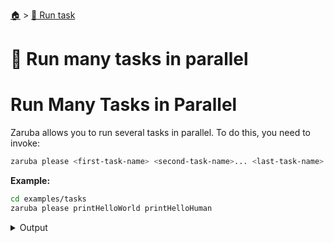 <!--startTocHeader-->
[🏠](../README.md) > [🏃 Run task](README.md)
# 🍻 Run many tasks in parallel
<!--endTocHeader-->

# Run Many Tasks in Parallel

Zaruba allows you to run several tasks in parallel. To do this, you need to invoke:

```bash
zaruba please <first-task-name> <second-task-name>... <last-task-name>
```

__Example:__

<!--startCode-->
```bash
cd examples/tasks
zaruba please printHelloWorld printHelloHuman
```
 
<details>
<summary>Output</summary>
 
```````
Job Starting...
 Elapsed Time: 1.275µs
 Current Time: 14:43:00
  Run  'printHelloWorld' command on /home/gofrendi/zaruba/docs/examples/tasks
  Run  'printHelloHuman' command on /home/gofrendi/zaruba/docs/examples/tasks
   printHelloHuman       14:43:00.611 hello human
   printHelloWorld       14:43:00.611 hello world
  Successfully running  'printHelloHuman' command
  Successfully running  'printHelloWorld' command
  Job Running...
 Elapsed Time: 101.7302ms
 Current Time: 14:43:00
  
  Job Complete!!! 
  Terminating
  Job Ended...
 Elapsed Time: 212.846803ms
 Current Time: 14:43:00
zaruba please printHelloWorld printHelloHuman
```````
</details>
<!--endCode-->


<!--startTocSubTopic-->
<!--endTocSubTopic-->